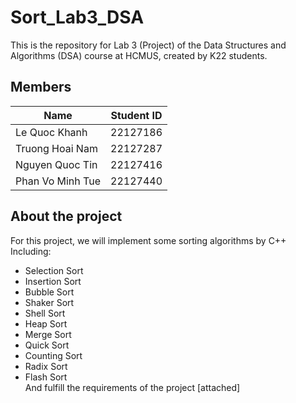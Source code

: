 # Sort_Lab3_DSA
This is the repository for Lab 3 (Project) of the Data Structures and Algorithms (DSA) course at HCMUS, created by K22 students.

## Members
|       Name       |  Student ID  |
|------------------|--------------|
|   Le Quoc Khanh  |   22127186   |
|  Truong Hoai Nam |   22127287   |
|  Nguyen Quoc Tin |   22127416   |
| Phan Vo Minh Tue |   22127440   |

## About the project
For this project, we will implement some sorting algorithms by C++  
Including:
+ Selection Sort
+ Insertion Sort
+ Bubble Sort
+ Shaker Sort
+ Shell Sort
+ Heap Sort
+ Merge Sort
+ Quick Sort
+ Counting Sort
+ Radix Sort
+ Flash Sort  
And fulfill the requirements of the project [attached]